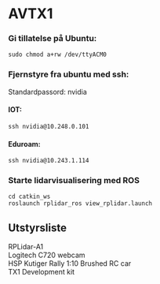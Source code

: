 # AVTX1

### Gi tillatelse på Ubuntu:

    sudo chmod a+rw /dev/ttyACM0

### Fjernstyre fra ubuntu med ssh:
Standardpassord: nvidia
#### IOT:
    ssh nvidia@10.248.0.101 
#### Eduroam:
    ssh nvidia@10.243.1.114

### Starte lidarvisualisering med ROS
    cd catkin_ws
    roslaunch rplidar_ros view_rplidar.launch


## Utstyrsliste
RPLidar-A1  
Logitech C720 webcam  
HSP Kutiger Rally 1:10 Brushed RC car  
TX1 Development kit  
